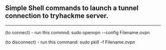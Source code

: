 ## Simple Shell commands to launch a tunnel connection to tryhackme server.

---

(to connect) - run this commnd: sudo openvpn --config Filename.ovpn

(to disconnect) - run this command: sudo pkill -f Filename.ovpn
